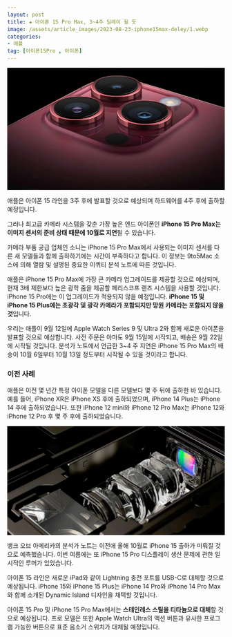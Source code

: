 ```yaml
---
layout: post  
title: ✚ 아이폰 15 Pro Max, 3~4주 딜레이 될 듯
image: /assets/article_images/2023-08-23-iphone15max-deley/1.webp
categories:
- 애플
tag: [아이폰15Pro , 아이폰]
---
```


<div class="markdown-image">
<img src="/assets/article_images/2023-08-23-iphone15max-deley/1.webp" alt="" align="middle"/> </div>

<p class="drop-korean">
애플은 아이폰 15 라인을 3주 후에 발표할 것으로 예상되며 하드웨어를 4주 후에 출하할 예정입니다.
</p>

그러나 최고급 카메라 시스템을 갖춘 가장 높은 엔드 아이폰인 **iPhone 15 Pro Max는 이미지 센서의 준비 상태 때문에 10월로 지연**될 수 있습니다.

카메라 부품 공급 업체인 소니는 iPhone 15 Pro Max에서 사용되는 이미지 센서를 다른 새 모델들과 함께 출하하기에는 시간이 부족하다고 합니다. 이 정보는 9to5Mac 소스에 의해 열람 및 설명된 중요한 이퀴티 분석 노트에 따른 것입니다.

애플은 iPhone 15 Pro Max에 가장 큰 카메라 업그레이드를 제공할 것으로 예상되며, 현재 3배 제한보다 높은 광학 줌을 제공할 페리스코프 렌즈 시스템을 사용할 것입니다. iPhone 15 Pro에는 이 업그레이드가 적용되지 않을 예정입니다. **iPhone 15 및 iPhone 15 Plus에는 초광각 및 광각 카메라가 포함되지만 망원 카메라는 포함되지 않을 것**입니다.

우리는 애플이 9월 12일에 Apple Watch Series 9 및 Ultra 2와 함께 새로운 아이폰을 발표할 것으로 예상합니다. 사전 주문은 아마도 9월 15일에 시작되고, 배송은 9월 22일에 시작될 것입니다. 분석가 노트에서 언급한 3~4 주 지연은 iPhone 15 Pro Max의 배송이 10월 6일부터 10월 13일 정도부터 시작될 수 있을 것이라고 합니다.

### 이전 사례
애플은 이전 몇 년간 특정 아이폰 모델을 다른 모델보다 몇 주 뒤에 출하한 바 있습니다. 예를 들어, iPhone XR은 iPhone XS 후에 출하되었으며, iPhone 14 Plus는 iPhone 14 후에 출하되었습니다. 또한 iPhone 12 mini와 iPhone 12 Pro Max는 iPhone 12와 iPhone 12 Pro 후 몇 주 후에 출하되었습니다.

<div class="markdown-image">
<img src="/assets/article_images/2023-08-23-iphone15max-deley/2.webp" alt="" align="middle"/> </div>

뱅크 오브 아메리카의 분석가 노트는 이전에 올해 10월로 iPhone 15 출하가 미뤄질 것으로 예측했습니다. 이번 여름에는 또 iPhone 15 Pro 디스플레이 생산 문제에 관한 일시적인 루머가 있었습니다.

아이폰 15 라인은 새로운 iPad와 같이 Lightning 충전 포트를 USB-C로 대체할 것으로 예상됩니다. iPhone 15와 iPhone 15 Plus는 iPhone 14 Pro와 iPhone 14 Pro Max와 함께 소개된 Dynamic Island 디자인을 채택할 것입니다.

아이폰 15 Pro 및 iPhone 15 Pro Max에서는 **스테인레스 스틸을 티타늄으로 대체**할 것으로 예상됩니다. 프로 모델은 또한 Apple Watch Ultra의 액션 버튼과 유사한 프로그램 가능한 버튼으로 표준 음소거 스위치가 대체될 예정입니다.